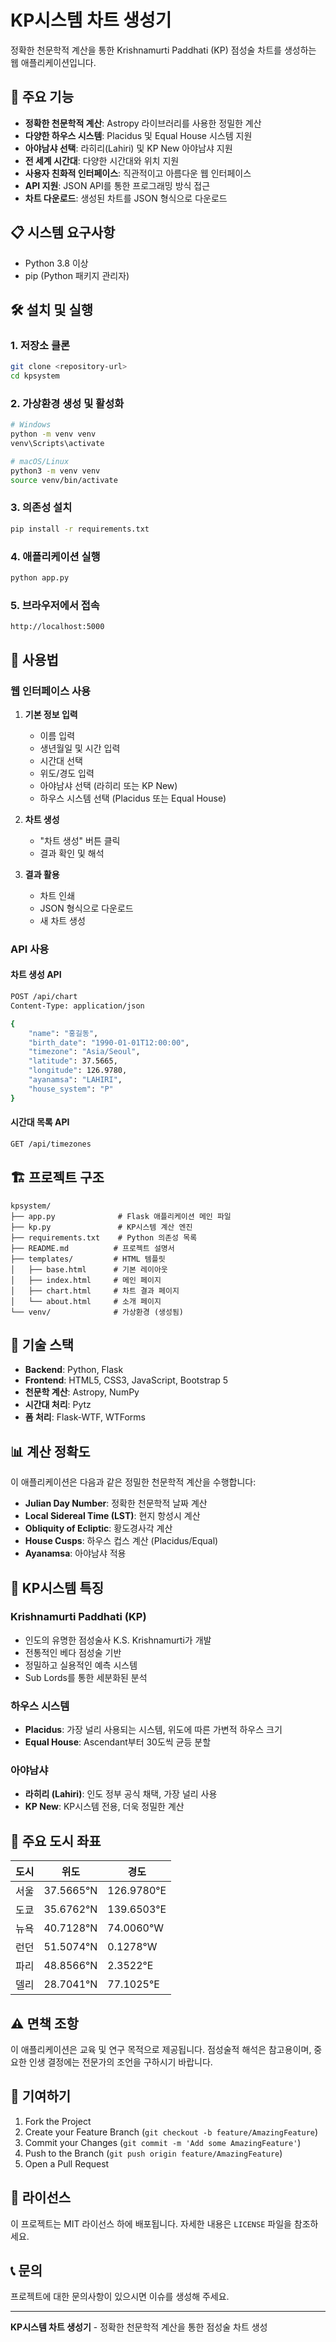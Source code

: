 # KP시스템 차트 생성기

정확한 천문학적 계산을 통한 Krishnamurti Paddhati (KP) 점성술 차트를 생성하는 웹 애플리케이션입니다.

## 🚀 주요 기능

- **정확한 천문학적 계산**: Astropy 라이브러리를 사용한 정밀한 계산
- **다양한 하우스 시스템**: Placidus 및 Equal House 시스템 지원
- **아야남샤 선택**: 라히리(Lahiri) 및 KP New 아야남샤 지원
- **전 세계 시간대**: 다양한 시간대와 위치 지원
- **사용자 친화적 인터페이스**: 직관적이고 아름다운 웹 인터페이스
- **API 지원**: JSON API를 통한 프로그래밍 방식 접근
- **차트 다운로드**: 생성된 차트를 JSON 형식으로 다운로드

## 📋 시스템 요구사항

- Python 3.8 이상
- pip (Python 패키지 관리자)

## 🛠️ 설치 및 실행

### 1. 저장소 클론
```bash
git clone <repository-url>
cd kpsystem
```

### 2. 가상환경 생성 및 활성화
```bash
# Windows
python -m venv venv
venv\Scripts\activate

# macOS/Linux
python3 -m venv venv
source venv/bin/activate
```

### 3. 의존성 설치
```bash
pip install -r requirements.txt
```

### 4. 애플리케이션 실행
```bash
python app.py
```

### 5. 브라우저에서 접속
```
http://localhost:5000
```

## 📖 사용법

### 웹 인터페이스 사용

1. **기본 정보 입력**
   - 이름 입력
   - 생년월일 및 시간 입력
   - 시간대 선택
   - 위도/경도 입력
   - 아야남샤 선택 (라히리 또는 KP New)
   - 하우스 시스템 선택 (Placidus 또는 Equal House)

2. **차트 생성**
   - "차트 생성" 버튼 클릭
   - 결과 확인 및 해석

3. **결과 활용**
   - 차트 인쇄
   - JSON 형식으로 다운로드
   - 새 차트 생성

### API 사용

#### 차트 생성 API
```bash
POST /api/chart
Content-Type: application/json

{
    "name": "홍길동",
    "birth_date": "1990-01-01T12:00:00",
    "timezone": "Asia/Seoul",
    "latitude": 37.5665,
    "longitude": 126.9780,
    "ayanamsa": "LAHIRI",
    "house_system": "P"
}
```

#### 시간대 목록 API
```bash
GET /api/timezones
```

## 🏗️ 프로젝트 구조

```
kpsystem/
├── app.py              # Flask 애플리케이션 메인 파일
├── kp.py               # KP시스템 계산 엔진
├── requirements.txt    # Python 의존성 목록
├── README.md          # 프로젝트 설명서
├── templates/         # HTML 템플릿
│   ├── base.html      # 기본 레이아웃
│   ├── index.html     # 메인 페이지
│   ├── chart.html     # 차트 결과 페이지
│   └── about.html     # 소개 페이지
└── venv/              # 가상환경 (생성됨)
```

## 🔧 기술 스택

- **Backend**: Python, Flask
- **Frontend**: HTML5, CSS3, JavaScript, Bootstrap 5
- **천문학 계산**: Astropy, NumPy
- **시간대 처리**: Pytz
- **폼 처리**: Flask-WTF, WTForms

## 📊 계산 정확도

이 애플리케이션은 다음과 같은 정밀한 천문학적 계산을 수행합니다:

- **Julian Day Number**: 정확한 천문학적 날짜 계산
- **Local Sidereal Time (LST)**: 현지 항성시 계산
- **Obliquity of Ecliptic**: 황도경사각 계산
- **House Cusps**: 하우스 컵스 계산 (Placidus/Equal)
- **Ayanamsa**: 아야남샤 적용

## 🌟 KP시스템 특징

### Krishnamurti Paddhati (KP)
- 인도의 유명한 점성술사 K.S. Krishnamurti가 개발
- 전통적인 베다 점성술 기반
- 정밀하고 실용적인 예측 시스템
- Sub Lords를 통한 세분화된 분석

### 하우스 시스템
- **Placidus**: 가장 널리 사용되는 시스템, 위도에 따른 가변적 하우스 크기
- **Equal House**: Ascendant부터 30도씩 균등 분할

### 아야남샤
- **라히리 (Lahiri)**: 인도 정부 공식 채택, 가장 널리 사용
- **KP New**: KP시스템 전용, 더욱 정밀한 계산

## 📱 주요 도시 좌표

| 도시 | 위도 | 경도 |
|------|------|------|
| 서울 | 37.5665°N | 126.9780°E |
| 도쿄 | 35.6762°N | 139.6503°E |
| 뉴욕 | 40.7128°N | 74.0060°W |
| 런던 | 51.5074°N | 0.1278°W |
| 파리 | 48.8566°N | 2.3522°E |
| 델리 | 28.7041°N | 77.1025°E |

## ⚠️ 면책 조항

이 애플리케이션은 교육 및 연구 목적으로 제공됩니다. 점성술적 해석은 참고용이며, 중요한 인생 결정에는 전문가의 조언을 구하시기 바랍니다.

## 🤝 기여하기

1. Fork the Project
2. Create your Feature Branch (`git checkout -b feature/AmazingFeature`)
3. Commit your Changes (`git commit -m 'Add some AmazingFeature'`)
4. Push to the Branch (`git push origin feature/AmazingFeature`)
5. Open a Pull Request

## 📄 라이선스

이 프로젝트는 MIT 라이선스 하에 배포됩니다. 자세한 내용은 `LICENSE` 파일을 참조하세요.

## 📞 문의

프로젝트에 대한 문의사항이 있으시면 이슈를 생성해 주세요.

---

**KP시스템 차트 생성기** - 정확한 천문학적 계산을 통한 점성술 차트 생성 